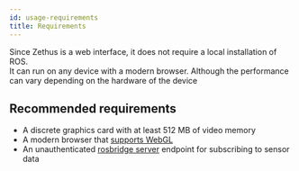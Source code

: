 ```yaml
---
id: usage-requirements
title: Requirements
---
```


Since Zethus is a web interface, it does not require a local installation of ROS.  
It can run on any device with a modern browser. Although the performance can vary depending on the hardware of the device

## Recommended requirements
* A discrete graphics card with at least 512 MB of video memory  
* A modern browser that [supports WebGL](https://caniuse.com/#search=webgl)  
* An unauthenticated [rosbridge server](http://wiki.ros.org/rosbridge_server) endpoint for subscribing to sensor data
